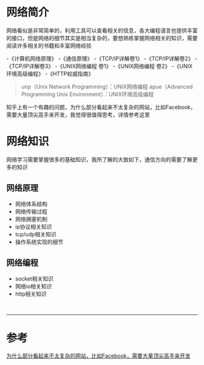 # 网络简介
网络看似是非常简单的，利用工具可以查看相关的信息，各大编程语言也提供丰富的接口，但是网络的细节其实是相当复杂的，要想熟练掌握网络相关的知识，需要阅读许多相关的书籍和丰富网络经验

-《计算机网络原理》
-《通信原理》
-《TCP/IP详解卷1》
-《TCP/IP详解卷2》
-《TCP/IP详解卷3》
-《UNIX网络编程 卷1》
-《UNIX网络编程 卷2》
-《UNIX环境高级编程》
-《HTTP权威指南》

> unp（Unix Network Programming）：UNIX网络编程
> apue（Advanced Programming Unix Environment）：UNIX环境高级编程


知乎上有一个有趣的问题，为什么部分看起来不太复杂的网站，比如Facebook，需要大量顶尖高手来开发，我觉得很值得思考，详情参考这里



# 网络知识
网络学习需要掌握很多的基础知识，我所了解的大致如下，通信方向的需要了解更多的知识


## 网络原理
- 网络体系结构
- 网络传输过程
- 网络拥塞机制
- ip协议相关知识
- tcp/udp相关知识
- 操作系统实现的细节


## 网络编程
- socket相关知识
- 网络io相关知识
- http相关知识


<br/>

---

# 参考

[为什么部分看起来不太复杂的网站，比如Facebook，需要大量顶尖高手来开发][1]  

[1]: https://www.zhihu.com/question/20303645